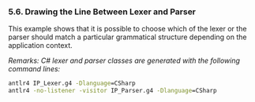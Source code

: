 ﻿### 5.6. Drawing the Line Between Lexer and Parser

This example shows that it is possible to choose which of the lexer or the parser should match a particular grammatical structure depending on the application context.

_Remarks: C# lexer and parser classes are generated with the following command lines:_

```bat
antlr4 IP_Lexer.g4 -Dlanguage=CSharp
antlr4 -no-listener -visitor IP_Parser.g4 -Dlanguage=CSharp
```